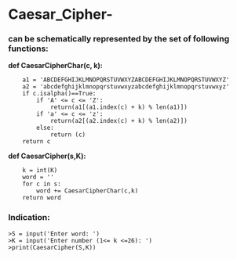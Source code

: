 # Caesar_Cipher-
 
### can be schematically represented by the set of following functions:

**def CaesarCipherChar(c, k):**
```
    a1 = 'ABCDEFGHIJKLMNOPQRSTUVWXYZABCDEFGHIJKLMNOPQRSTUVWXYZ'
    a2 = 'abcdefghijklmnopqrstuvwxyzabcdefghijklmnopqrstuvwxyz'
    if c.isalpha()==True:
        if 'A' <= c <= 'Z':
            return(a1[(a1.index(c) + k) % len(a1)])
        if 'a' <= c <= 'z':
            return(a2[(a2.index(c) + k) % len(a2)])
        else:
            return (c)
    return c 
```

**def CaesarCipher(s,K):**
```
    k = int(K)
    word = ''
    for c in s:
        word += CaesarCipherChar(c,k)
    return word
```

### Indication:
```
>S = input('Enter word: ')
>K = input('Enter number (1<= k <=26): ')
>print(CaesarCipher(S,K))

```
 
